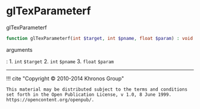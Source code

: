 # glTexParameterf
glTexParameterf

```php
function glTexParameterf(int $target, int $pname, float $param) : void
```

arguments

:    1. `int` `$target` 
    2. `int` `$pname` 
    3. `float` `$param` 

---
     

!!! cite "Copyright © 2010-2014 Khronos Group"

    This material may be distributed subject to the terms and conditions set forth in the Open Publication License, v 1.0, 8 June 1999. https://opencontent.org/openpub/.